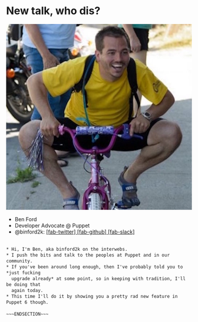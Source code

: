 <!SLIDEr nofooter>
# New talk, who dis?

![profile](/_images/square.jpeg)

* Ben Ford
* Developer Advocate @ Puppet
* @binford2k:
[ [fab-twitter] ](https://www.twitter.com/binford2k)
[ [fab-github] ](https://www.github.com/binford2k)
[ [fab-slack] ](https://puppetcommunity.slack.com/team/U11HA7VJ7)

~~~SECTION:notes~~~

* Hi, I'm Ben, aka binford2k on the interwebs.
* I push the bits and talk to the peoples at Puppet and in our community.
* If you've been around long enough, then I've probably told you to *just fucking
  upgrade already* at some point, so in keeping with tradition, I'll be doing that
  again today.
* This time I'll do it by showing you a pretty rad new feature in Puppet 6 though.

~~~ENDSECTION~~~
